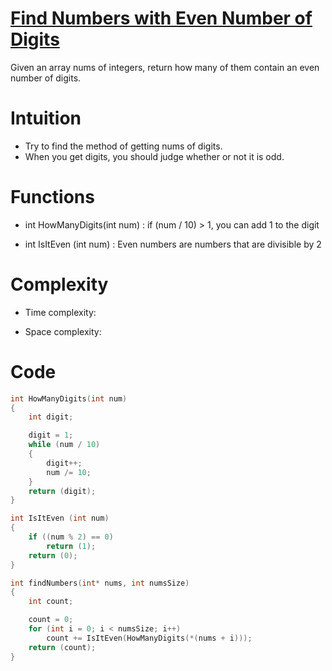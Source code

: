 # [Find Numbers with Even Number of Digits][link]
[link]: https://leetcode.com/explore/featured/card/fun-with-arrays/521/introduction/3237/ "link"
Given an array nums of integers, return how many of them contain an even number of digits.

# Intuition
- Try to find the method of getting nums of digits.
- When you get digits, you should judge whether or not it is odd.

# Functions
- int HowManyDigits(int num)
: if (num / 10) > 1, you can add 1 to the digit

- int IsItEven (int num)
: Even numbers are numbers that are divisible by 2

# Complexity
- Time complexity:

- Space complexity:

# Code
```c
int HowManyDigits(int num)
{
	int	digit;

	digit = 1;
	while (num / 10)
	{
		digit++;
		num /= 10;
	}
	return (digit);
}

int IsItEven (int num)
{
	if ((num % 2) == 0)
		return (1);
	return (0);
}

int findNumbers(int* nums, int numsSize)
{
	int count;

	count = 0;
	for (int i = 0; i < numsSize; i++)
		count += IsItEven(HowManyDigits(*(nums + i)));
	return (count);
}
```